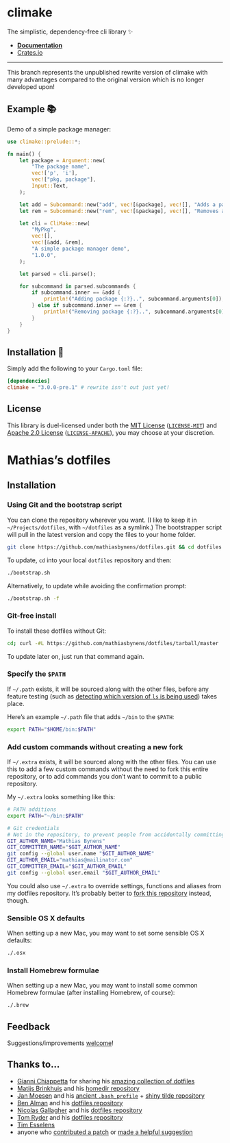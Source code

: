 # climake 

The simplistic, dependency-free cli library ✨

- **[Documentation](https://docs.rs/climake)**
- [Crates.io](https://crates.io/crates/climake)

---

This branch represents the unpublished rewrite version of climake with many advantages compared to the original version which is no longer developed upon!

## Example 📚

Demo of a simple package manager:

```rust
use climake::prelude::*;

fn main() {
    let package = Argument::new(
        "The package name",
        vec!['p', 'i'],
        vec!["pkg, package"],
        Input::Text,
    );

    let add = Subcommand::new("add", vec![&package], vec![], "Adds a package");
    let rem = Subcommand::new("rem", vec![&package], vec![], "Removes a package");

    let cli = CliMake::new(
        "MyPkg",
        vec![],
        vec![&add, &rem],
        "A simple package manager demo",
        "1.0.0",
    );

    let parsed = cli.parse();

    for subcommand in parsed.subcommands {
        if subcommand.inner == &add {
            println!("Adding package {:?}..", subcommand.arguments[0]);
        } else if subcommand.inner == &rem {
            println!("Removing package {:?}..", subcommand.arguments[0]);
        }
    }
}
```

## Installation 🚀

Simply add the following to your `Cargo.toml` file:

```toml
[dependencies]
climake = "3.0.0-pre.1" # rewrite isn't out just yet!
```

## License

This library is duel-licensed under both the [MIT License](https://opensource.org/licenses/MIT) ([`LICENSE-MIT`](https://github.com/rust-cli/climake/blob/master/LICENSE-MIT)) and [Apache 2.0 License](https://www.apache.org/licenses/LICENSE-2.0) ([`LICENSE-APACHE`](https://github.com/rust-cli/climake/blob/master/LICENSE-APACHE)), you may choose at your discretion.

# Mathias’s dotfiles

## Installation

### Using Git and the bootstrap script

You can clone the repository wherever you want. (I like to keep it in `~/Projects/dotfiles`, with `~/dotfiles` as a symlink.) The bootstrapper script will pull in the latest version and copy the files to your home folder.

```bash
git clone https://github.com/mathiasbynens/dotfiles.git && cd dotfiles && ./bootstrap.sh
```

To update, `cd` into your local `dotfiles` repository and then:

```bash
./bootstrap.sh
```

Alternatively, to update while avoiding the confirmation prompt:

```bash
./bootstrap.sh -f
```

### Git-free install

To install these dotfiles without Git:

```bash
cd; curl -#L https://github.com/mathiasbynens/dotfiles/tarball/master | tar -xzv --strip-components 1 --exclude={README.md,bootstrap.sh}
```

To update later on, just run that command again.

### Specify the `$PATH`

If `~/.path` exists, it will be sourced along with the other files, before any feature testing (such as [detecting which version of `ls` is being used](https://github.com/mathiasbynens/dotfiles/blob/aff769fd75225d8f2e481185a71d5e05b76002dc/.aliases#L21-26)) takes place.

Here’s an example `~/.path` file that adds `~/bin` to the `$PATH`:

```bash
export PATH="$HOME/bin:$PATH"
```

### Add custom commands without creating a new fork

If `~/.extra` exists, it will be sourced along with the other files. You can use this to add a few custom commands without the need to fork this entire repository, or to add commands you don’t want to commit to a public repository.

My `~/.extra` looks something like this:

```bash
# PATH additions
export PATH="~/bin:$PATH"

# Git credentials
# Not in the repository, to prevent people from accidentally committing under my name
GIT_AUTHOR_NAME="Mathias Bynens"
GIT_COMMITTER_NAME="$GIT_AUTHOR_NAME"
git config --global user.name "$GIT_AUTHOR_NAME"
GIT_AUTHOR_EMAIL="mathias@mailinator.com"
GIT_COMMITTER_EMAIL="$GIT_AUTHOR_EMAIL"
git config --global user.email "$GIT_AUTHOR_EMAIL"
```

You could also use `~/.extra` to override settings, functions and aliases from my dotfiles repository. It’s probably better to [fork this repository](https://github.com/mathiasbynens/dotfiles/fork_select) instead, though.

### Sensible OS X defaults

When setting up a new Mac, you may want to set some sensible OS X defaults:

```bash
./.osx
```

### Install Homebrew formulae

When setting up a new Mac, you may want to install some common Homebrew formulae (after installing Homebrew, of course):

```bash
./.brew
```

## Feedback

Suggestions/improvements
[welcome](https://github.com/mathiasbynens/dotfiles/issues)!

## Thanks to…

* [Gianni Chiappetta](http://gf3.ca/) for sharing his [amazing collection of dotfiles](https://github.com/gf3/dotfiles)
* [Matijs Brinkhuis](http://hotfusion.nl/) and his [homedir repository](https://github.com/matijs/homedir)
* [Jan Moesen](http://jan.moesen.nu/) and his [ancient `.bash_profile`](https://gist.github.com/1156154) + [shiny tilde repository](https://github.com/janmoesen/tilde)
* [Ben Alman](http://benalman.com/) and his [dotfiles repository](https://github.com/cowboy/dotfiles)
* [Nicolas Gallagher](http://nicolasgallagher.com/) and his [dotfiles repository](https://github.com/necolas/dotfiles)
* [Tom Ryder](http://blog.sanctum.geek.nz/) and his [dotfiles repository](https://github.com/tejr/dotfiles)
* [Tim Esselens](http://devel.datif.be/)
* anyone who [contributed a patch](https://github.com/mathiasbynens/dotfiles/contributors) or [made a helpful suggestion](https://github.com/mathiasbynens/dotfiles/issues)